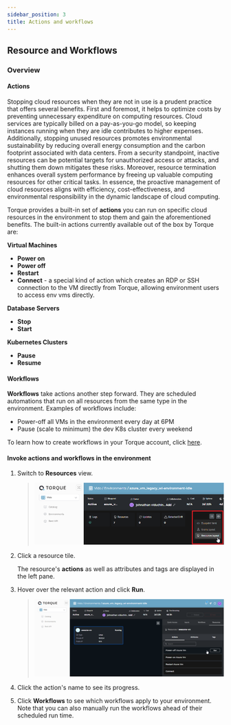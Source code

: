 ```yaml
---
sidebar_position: 3
title: Actions and workflows
---
```


## Resource  and Workflows

### Overview

#### **Actions** 

Stopping cloud resources when they are not in use is a prudent practice that offers several benefits. First and foremost, it helps to optimize costs by preventing unnecessary expenditure on computing resources. Cloud services are typically billed on a pay-as-you-go model, so keeping instances running when they are idle contributes to higher expenses. Additionally, stopping unused resources promotes environmental sustainability by reducing overall energy consumption and the carbon footprint associated with data centers. From a security standpoint, inactive resources can be potential targets for unauthorized access or attacks, and shutting them down mitigates these risks. Moreover, resource termination enhances overall system performance by freeing up valuable computing resources for other critical tasks. In essence, the proactive management of cloud resources aligns with efficiency, cost-effectiveness, and environmental responsibility in the dynamic landscape of cloud computing.

Torque provides a built-in set of __actions__ you can run on specific cloud resources in the environment to stop them and gain the aforementioned benefits. The built-in actions currently available out of the box by Torque are:

__Virtual Machines__
- __Power on__
- __Power off__
- __Restart__ 
- __Connect__ - a special kind of action which creates an RDP or SSH connection to the VM directly from Torque, allowing environment users to access env vms directly.

__Database Servers__
- __Stop__
- __Start__

__Kubernetes Clusters__
- __Pause__
- __Resume__

#### **Workflows**

__Workflows__ take actions another step forward. They are scheduled automations that run on all resources from the same type in the environment. 
Examples of workflows include:

- Power-off all VMs in the environment every day at 6PM
- Pause (scale to minimum) the dev K8s cluster every weekend

To learn how to create workflows in your Torque account, click [here](governance/workflows.md).

#### **Invoke actions and workflows in the environment**

1. Switch to __Resources__ view.
   > ![Locale Dropdown](/img/resources-view.png)

2. Click a resource tile.

   The resource's __actions__ as well as attributes and tags are displayed in the left pane.
3. Hover over the relevant action and click __Run__.
   > ![Locale Dropdown](/img/resource-actions.png)
4. Click the action's name to see its progress.
5. Click __Workflows__ to see which workflows apply to your environment. Note that you can also manually run the workflows ahead of their scheduled run time. 